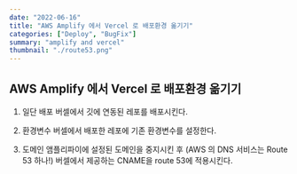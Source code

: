 ```yaml
---
date: "2022-06-16"
title: "AWS Amplify 에서 Vercel 로 배포환경 옮기기"
categories: ["Deploy", "BugFix"]
summary: "amplify and vercel"
thumbnail: "./route53.png"
---
```


## AWS Amplify 에서 Vercel 로 배포환경 옮기기

1. 일단 배포
   버셀에서 깃에 연동된 레포를 배포시킨다.

2. 환경변수
   버셀에서 배포한 레포에 기존 환경변수를 설정한다.

3. 도메인
   앰플리파이에 설정된 도메인을 중지시킨 후
   (AWS 의 DNS 서비스는 Route 53 하나!)
   버셀에서 제공하는 CNAME을 route 53에 적용시킨다.
